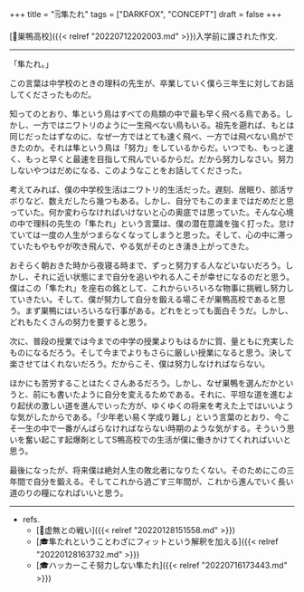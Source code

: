 +++
title = "🗒隼たれ"
tags = ["DARKFOX", "CONCEPT"]
draft = false
+++

[🦊巣鴨高校]({{< relref "20220712202003.md" >}})入学前に課された作文.

---

「隼たれ。」

この言葉は中学校のときの理科の先生が、卒業していく僕ら三年生に対してお話してくださったものだ。

知ってのとおり、隼という鳥はすべての鳥類の中で最も早く飛べる鳥である。しかし、一方ではニワトリのように一生飛べない鳥もいる。祖先を遡れば、もとは同じだったはずなのに、なぜ一方ではとても速く飛べ、一方では飛べない鳥ができたのか。それは隼という鳥は「努力」をしているからだ。いつでも、もっと速く、もっと早くと最速を目指して飛んでいるからだ。だから努力しなさい。努力しないやつはだめになる、このようなことをお話してくださった。

考えてみれば、僕の中学校生活はニワトリ的生活だった。遅刻、居眠り、部活サボりなど、数えだしたら幾つもある。しかし、自分でもこのままではだめだと思っていた。何か変わらなければいけないと心の奥底では思っていた。そんな心境の中で理科の先生の「隼たれ」という言葉は、僕の潜在意識を強く打った。怠けていては一度の人生がつまらなくなってしまうと思った。そして、心の中に滞っていたもやもやが吹き飛んで、やる気がそのとき湧き上がってきた。

おそらく朝おきた時から夜寝る時まで、ずっと努力する人などいないだろう。しかし、それに近い状態にまで自分を追いやれる人こそが幸せになるのだと思う。僕はこの「隼たれ」を座右の銘として、これからいろいろな物事に挑戦し努力していきたい。そして、僕が努力して自分を鍛える場こそが巣鴨高校であると思う。まず巣鴨にはいろいろな行事がある。どれをとっても面白そうだ。しかし、どれもたくさんの努力を要すると思う。

次に、普段の授業では今までの中学の授業よりもはるかに質、量ともに充実したものになるだろう。そして今までよりもさらに厳しい授業になると思う。決して楽させてはくれないだろう。だからこそ、僕は努力しなければならない。

ほかにも苦労することはたくさんあるだろう。しかし、なぜ巣鴨を選んだかというと、前にも書いたように自分を変えるためである。それに、平坦な道を進むより起伏の激しい道を進んでいった方が、ゆくゆくの将来を考えた上ではいいような気がしたからである。「少年老い易く学成り難し」という言葉のとおり、今こそ一生の中で一番がんばらなければならない時期のような気がする。そういう思いを奮い起こす起爆剤としてS鴨高校での生活が僕に働きかけてくれればいいと思う。

最後になったが、将来僕は絶対人生の敗北者になりたくない。そのためにこの三年間で自分を鍛える。そしてこれから過ごす三年間が、これから進んでいく長い道のりの糧になればいいと思う。

---

-   refs.
    -   [🦊虚無との戦い]({{< relref "20220128151558.md" >}})
    -   [🎓隼たれということわざにフィットという解釈を加える]({{< relref "20220128163732.md" >}})
    -   [🎓ハッカーこそ努力しない隼たれ]({{< relref "20220716173443.md" >}})
